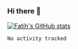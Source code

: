 ### Hi there 👋

<!--
**FatihZor/FatihZor** is a ✨ _special_ ✨ repository because its `README.md` (this file) appears on your GitHub profile.

Here are some ideas to get you started:

- 🔭 I’m currently working on ...
- 🌱 I’m currently learning ...
- 👯 I’m looking to collaborate on ...
- 🤔 I’m looking for help with ...
- 💬 Ask me about ...
- 📫 How to reach me: ...
- 😄 Pronouns: ...
- ⚡ Fun fact: ...
-->

[![Fatih's GitHub stats](https://github-readme-stats.vercel.app/api?username=fatihzor&show_icons=true&theme=radical)](https://github.com/fatihzor)



<!-- BLOG-POST-LIST:START -->
<!-- BLOG-POST-LIST:END -->


<!--START_SECTION:waka-->

```text
No activity tracked
```

<!--END_SECTION:waka-->
